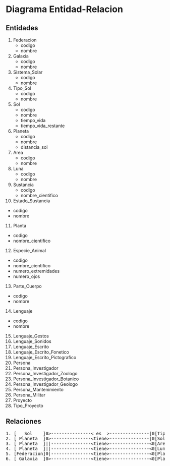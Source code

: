 # Diagrama Entidad-Relacion

## Entidades

1. Federacion<br />
   * codigo
   * nombre
2. Galaxia<br />
   * codigo
   * nombre
3. Sistema_Solar<br />
   * codigo
   * nombre
4. Tipo_Sol<br />
   * codigo
   * nombre
5. Sol<br />
   * codigo
   * nombre
   * tiempo_vida
   * tiempo_vida_restante
6. Planeta<br />
   * codigo
   * nombre
   * distancia_sol
7. Area<br />
   * codigo
   * nombre
8. Luna<br />
   * codigo
   * nombre
9. Sustancia<br />
   * codigo
   * nombre_cientifico
10. Estado_Sustancia<br />
   * codigo
   * nombre
11. Planta<br />
   * codigo
   * nombre_cientifico
12. Especie_Animal<br />
   * codigo
   * nombre_cientifico
   * numero_extremidades
   * numero_ojos
13. Parte_Cuerpo<br />
   * codigo
   * nombre
14. Lenguaje<br />
   * codigo
   * nombre
15. Lenguaje_Gestos
16. Lenguaje_Sonidos
17. Lenguaje_Escrito
18. Lenguaje_Escrito_Fonetico
19. Lenguaje_Escrito_Pictografico
20. Persona
21. Persona_Investigador
22. Persona_Investigador_Zoologo
23. Persona_Investigador_Botanico
24. Persona_Investigador_Geologo
25. Persona_Mantenimiento
26. Persona_Militar
27. Proyecto
28. Tipo_Proyecto

## Relaciones

<pre>1. [   Sol    ]0&gt;---------------&lt; es  &gt;---------------|0[Tipo_Sol]
2. [ Planeta  ]0&gt;---------------&lt;tiene&gt;---------------|0[Sol]
3. [ Planeta  ]||---------------&lt;tiene&gt;---------------&lt;0[Area]
4. [ Planeta  ]||---------------&lt;tiene&gt;---------------&lt;0[Luna]
5. [Federacion]0|---------------&lttiene&gt;---------------&lt;0[Planeta]
6. [ Galaxia  ]0&gt;---------------&lt;tiene&gt;---------------&lt;0[Planeta]</pre>
